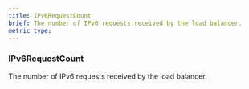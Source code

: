 ```yaml
---
title: IPv6RequestCount
brief: The number of IPv6 requests received by the load balancer.
metric_type:
---
```

### IPv6RequestCount

The number of IPv6 requests received by the load balancer.
